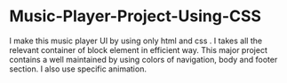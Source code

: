 # Music-Player-Project-Using-CSS
I make this music player UI by using only html and css .  I takes all the relevant container of block element in efficient way. This major project contains a well maintained by using colors of navigation, body and footer section. I also use specific animation.
